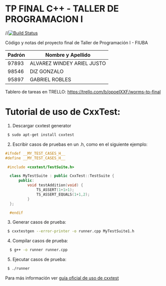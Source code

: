 


TP FINAL C++ - TALLER DE PROGRAMACION I
==========

//[![Build Status](https://travis-ci.com/gabyrobles93/tp-final-taller.svg?token=Qx8C9xtSVWpLJwsqc4hb&branch=master)](https://travis-ci.com/gabyrobles93/tp-final-taller)

Código y notas del proyecto final de Taller de Programación I - FIUBA


| Padrón | Nombre y Apellido         |
|--------|---------------------------|
| 97893 | ALVAREZ WINDEY ARIEL JUSTO |
| 98546 | DIZ GONZALO                |
| 95897 | GABRIEL ROBLES             |

Tablero de tareas en TRELLO:
https://trello.com/b/opoeIXXF/worms-tp-final

# Tutorial de uso de CxxTest:

1) Descargar cxxtest generator
```bash
 $ sudo apt-get install cxxtest
```

2) Escribir casos de pruebas en un .h, como en el siguiente ejemplo:

```c++
#ifndef __MY_TEST_CASES_H__
#define __MY_TEST_CASES_H__

 #include <cxxtest/TestSuite.h>

  class MyTestSuite : public CxxTest::TestSuite {
      public:
          void testAddition(void) {
              TS_ASSERT(1+1>1);
              TS_ASSERT_EQUALS(1+1,2);
          }
  };

  #endif
```
3) Generar casos de prueba:
```bash
 $ cxxtestgen --error-printer -o runner.cpp MyTestSuite1.h
```

4) Compilar casos de prueba:
```bash
  $ g++ -o runner runner.cpp
```

5) Ejecutar casos de prueba:
```bash
 $ ./runner
```

Para más información ver [guía oficial de uso de cxxtest](test_cases/guide.pdf)
